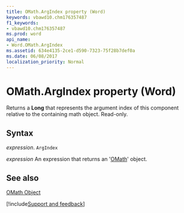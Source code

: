 ```yaml
---
title: OMath.ArgIndex property (Word)
keywords: vbawd10.chm176357487
f1_keywords:
- vbawd10.chm176357487
ms.prod: word
api_name:
- Word.OMath.ArgIndex
ms.assetid: 634e4135-2ce1-d590-7323-75f28b7def0a
ms.date: 06/08/2017
localization_priority: Normal
---
```



# OMath.ArgIndex property (Word)

Returns a  **Long** that represents the argument index of this component relative to the containing math object. Read-only.


## Syntax

_expression_. `ArgIndex`

 _expression_ An expression that returns an '[OMath](Word.OMath.md)' object.


## See also


[OMath Object](Word.OMath.md)

[!include[Support and feedback](~/includes/feedback-boilerplate.md)]